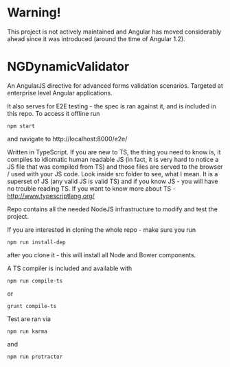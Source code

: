 Warning!
==================

This project is not actively maintained and Angular has moved considerably ahead since it was introduced (around the time of Angular 1.2). 

NGDynamicValidator
==================

An AngularJS directive for advanced forms validation scenarios. Targeted at enterprise level Angular applications.

It also serves for E2E testing - the spec is ran against it, and is included in this repo. To access it offline run 
<pre><code>npm start</code></pre>
and navigate to http://localhost:8000/e2e/

Written in TypeScript. If you are new to TS, the thing you need to know is, it compiles to idiomatic human readable JS (in fact, it is very hard to notice a JS file that was compiled from TS) and those files are served to the browser / used with your JS code. Look inside src folder to see, what I mean. It is a superset of JS (any valid JS is valid TS) and if you know JS - you will have no trouble reading TS. If you want to know more about TS - http://www.typescriptlang.org/  

Repo contains all the needed NodeJS infrastructure to modify and test the project.

If you are interested in cloning the whole repo - make sure you run
<pre><code>npm run install-dep</code></pre>
after you clone it - this will install all Node and Bower components.

A TS compiler is included and available with
<pre><code>npm run compile-ts</code></pre>
or
<pre><code>grunt compile-ts</code></pre>

Test are ran via 
<pre><code>npm run karma</code></pre>
and
<pre><code>npm run protractor</code></pre>
